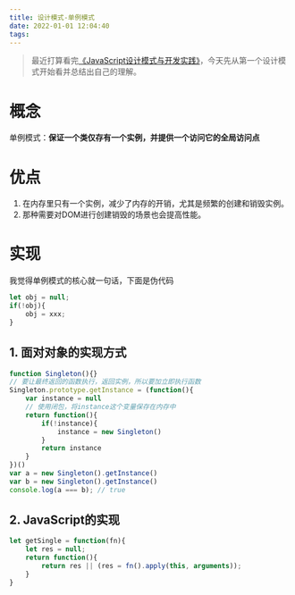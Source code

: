 ```yaml
---
title: 设计模式-单例模式
date: 2022-01-01 12:04:40
tags:
---
```

> 最近打算看完[《JavaScript设计模式与开发实践》](https://book.douban.com/subject/26382780/)，今天先从第一个设计模式开始看并总结出自己的理解。
# 概念
单例模式：**保证一个类仅存有一个实例，并提供一个访问它的全局访问点**
# 优点
1. 在内存里只有一个实例，减少了内存的开销，尤其是频繁的创建和销毁实例。 
2. 那种需要对DOM进行创建销毁的场景也会提高性能。
# 实现
我觉得单例模式的核心就一句话，下面是伪代码
``` javascript
let obj = null;
if(!obj){
    obj = xxx;
}
```

## 1. 面对对象的实现方式
``` javascript
function Singleton(){}
// 要让最终返回的函数执行，返回实例，所以要加立即执行函数
Singleton.prototype.getInstance = (function(){
    var instance = null
    // 使用闭包，将instance这个变量保存在内存中
    return function(){
        if(!instance){
            instance = new Singleton()
        }
        return instance
    }
})()
var a = new Singleton().getInstance()
var b = new Singleton().getInstance()
console.log(a === b); // true
```
## 2. JavaScript的实现
``` javascript
let getSingle = function(fn){
    let res = null;
    return function(){
        return res || (res = fn().apply(this, arguments));
    }
}
```


